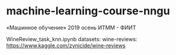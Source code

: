 # machine-learning-course-nngu
«Машинное обучение» 2019 осень ИТММ - ФИИТ

WineReview_task_knn.ipynb
       datasets: wine-reviews: https://www.kaggle.com/zynicide/wine-reviews
